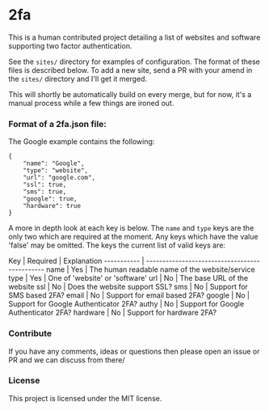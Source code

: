 # 2fa
This is a human contributed project detailing a list of websites and software 
supporting two factor authentication.

See the `sites/` directory for examples of configuration. The format of these 
files is described below. To add a new site, send a PR with your amend in the 
`sites/` directory and I'll get it merged.

This will shortly be automatically build on every merge, but for now, it's a 
manual process while a few things are ironed out.



### Format of a 2fa.json file:

The Google example contains the following:

	{
		"name": "Google",
		"type": "website",
		"url": "google.com",
		"ssl": true,
		"sms": true,
		"google": true,
		"hardware": true
	}

A more in depth look at each key is below. The `name` and `type` keys are the 
only two which are required at the moment. Any keys which have the value 
'false' may be omitted. The keys the current list of valid keys are:

Key 		| Required	| Explanation
----------- | ----------------------------------------------
name    	| Yes		| The human readable name of the website/service
type		| Yes		| One of 'website' or 'software'
url  		| No 		| The base URL of the website
ssl  		| No 		| Does the website support SSL?
sms  		| No 		| Support for SMS based 2FA?
email  		| No 		| Support for email based 2FA?
google 		| No 		| Support for Google Authenticator 2FA?
authy 		| No 		| Support for Google Authenticator 2FA?
hardware  	| No 		| Support for hardware 2FA?



### Contribute

If you have any comments, ideas or questions then please open an issue or PR 
and we can discuss from there/



### License

This project is licensed under the MIT license.